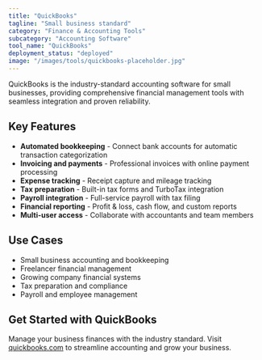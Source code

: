 ```yaml
---
title: "QuickBooks"
tagline: "Small business standard"
category: "Finance & Accounting Tools"
subcategory: "Accounting Software"
tool_name: "QuickBooks"
deployment_status: "deployed"
image: "/images/tools/quickbooks-placeholder.jpg"
---
```

QuickBooks is the industry-standard accounting software for small businesses, providing comprehensive financial management tools with seamless integration and proven reliability.

## Key Features

- **Automated bookkeeping** - Connect bank accounts for automatic transaction categorization
- **Invoicing and payments** - Professional invoices with online payment processing
- **Expense tracking** - Receipt capture and mileage tracking
- **Tax preparation** - Built-in tax forms and TurboTax integration
- **Payroll integration** - Full-service payroll with tax filing
- **Financial reporting** - Profit & loss, cash flow, and custom reports
- **Multi-user access** - Collaborate with accountants and team members

## Use Cases

- Small business accounting and bookkeeping
- Freelancer financial management
- Growing company financial systems
- Tax preparation and compliance
- Payroll and employee management

## Get Started with QuickBooks

Manage your business finances with the industry standard. Visit [quickbooks.com](https://quickbooks.intuit.com) to streamline accounting and grow your business.